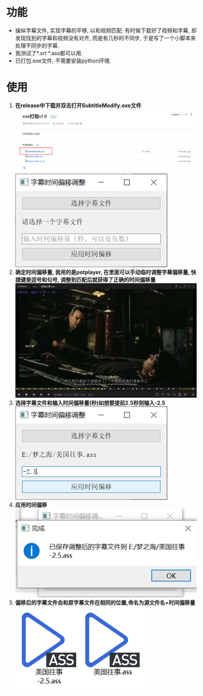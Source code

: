 # 功能
- 操纵字幕文件, 实现字幕的平移, 以和视频匹配. 
    有时候下载好了视频和字幕, 却发现找到的字幕和视频没有对齐, 而是有几秒的不同步, 于是写了一个小脚本来处理不同步的字幕.  
- 我测试了*.srt *.ass都可以用.    
- 已打包.exe文件, 不需要安装python环境.
  

# 使用
1. **在release中下载并双击打开SubtitleModify.exe文件**
   ![image](https://github.com/brestain/SubtitleModify/blob/main/pics/Snipaste_2024-06-06_00-48-41.png)
   ![image](https://github.com/brestain/SubtitleModify/blob/main/pics/Snipaste_2024-06-05_21-01-44.png)
2. **确定时间偏移量, 我用的是potplayer, 在里面可以手动临时调整字幕偏移量, 快捷键是逗号和句号, 调整到匹配后就获得了正确的时间偏移量**
   ![image](https://github.com/brestain/SubtitleModify/blob/main/pics/Snipaste_2024-06-05_21-17-44.png)
3. **选择字幕文件和输入时间偏移量(秒)如想要提前2.5秒则输入-2.5**
   ![image](https://github.com/brestain/SubtitleModify/blob/main/pics/Snipaste_2024-06-05_21-12-01.png)
4. **应用时间偏移**
   ![image](https://github.com/brestain/SubtitleModify/blob/main/pics/Snipaste_2024-06-05_21-12-43.png)
5. **偏移后的字幕文件会和原字幕文件在相同的位置,命名为源文件名+时间偏移量**
   ![image](https://github.com/brestain/SubtitleModify/blob/main/pics/Snipaste_2024-06-05_21-17-07.png)
